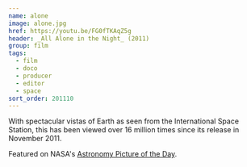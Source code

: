 ```yaml
---
name: alone
image: alone.jpg
href: https://youtu.be/FG0fTKAqZ5g
header: _All Alone in the Night_ (2011)
group: film
tags:
  - film
  - doco
  - producer
  - editor
  - space
sort_order: 201110
---
```

With spectacular vistas of Earth as seen from the International Space Station, this has been viewed over 16 million times since its release in November 2011.

Featured on NASA's [Astronomy Picture of the Day](http://apod.nasa.gov/apod/ap120305.html).


